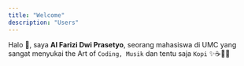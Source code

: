 ```yaml
---
title: "Welcome"
description: "Users"
---
```


Halo 👋, saya **Al Farizi Dwi Prasetyo**, seorang mahasiswa di UMC yang sangat menyukai the Art of `Coding, Musik` dan tentu saja `Kopi` ✨☕️👨‍💻
